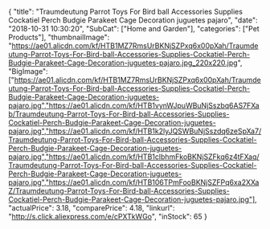 {
	"title": "Traumdeutung Parrot Toys For Bird ball Accessories Supplies Cockatiel Perch Budgie Parakeet Cage Decoration juguetes pajaro",
	"date": "2018-10-31 10:30:20",
	"SubCat": ["Home and Garden"],
	"categories": ["Pet Products"],
	"thumbnailImage": "https://ae01.alicdn.com/kf/HTB1MZ7RmsUrBKNjSZPxq6x00pXah/Traumdeutung-Parrot-Toys-For-Bird-ball-Accessories-Supplies-Cockatiel-Perch-Budgie-Parakeet-Cage-Decoration-juguetes-pajaro.jpg_220x220.jpg",
	"BigImage": ["https://ae01.alicdn.com/kf/HTB1MZ7RmsUrBKNjSZPxq6x00pXah/Traumdeutung-Parrot-Toys-For-Bird-ball-Accessories-Supplies-Cockatiel-Perch-Budgie-Parakeet-Cage-Decoration-juguetes-pajaro.jpg","https://ae01.alicdn.com/kf/HTB1vynWJpuWBuNjSszbq6AS7FXab/Traumdeutung-Parrot-Toys-For-Bird-ball-Accessories-Supplies-Cockatiel-Perch-Budgie-Parakeet-Cage-Decoration-juguetes-pajaro.jpg","https://ae01.alicdn.com/kf/HTB1k2lyJQSWBuNjSszdq6zeSpXa7/Traumdeutung-Parrot-Toys-For-Bird-ball-Accessories-Supplies-Cockatiel-Perch-Budgie-Parakeet-Cage-Decoration-juguetes-pajaro.jpg","https://ae01.alicdn.com/kf/HTB1clbhmFkoBKNjSZFkq6z4tFXaq/Traumdeutung-Parrot-Toys-For-Bird-ball-Accessories-Supplies-Cockatiel-Perch-Budgie-Parakeet-Cage-Decoration-juguetes-pajaro.jpg","https://ae01.alicdn.com/kf/HTB106TPmFooBKNjSZFPq6xa2XXaZ/Traumdeutung-Parrot-Toys-For-Bird-ball-Accessories-Supplies-Cockatiel-Perch-Budgie-Parakeet-Cage-Decoration-juguetes-pajaro.jpg"],
	"actualPrice": 3.18,
	"comparePrice": 4.18,
	"linkurl": "http://s.click.aliexpress.com/e/cPXTkWGo",
	"inStock": 65
}
